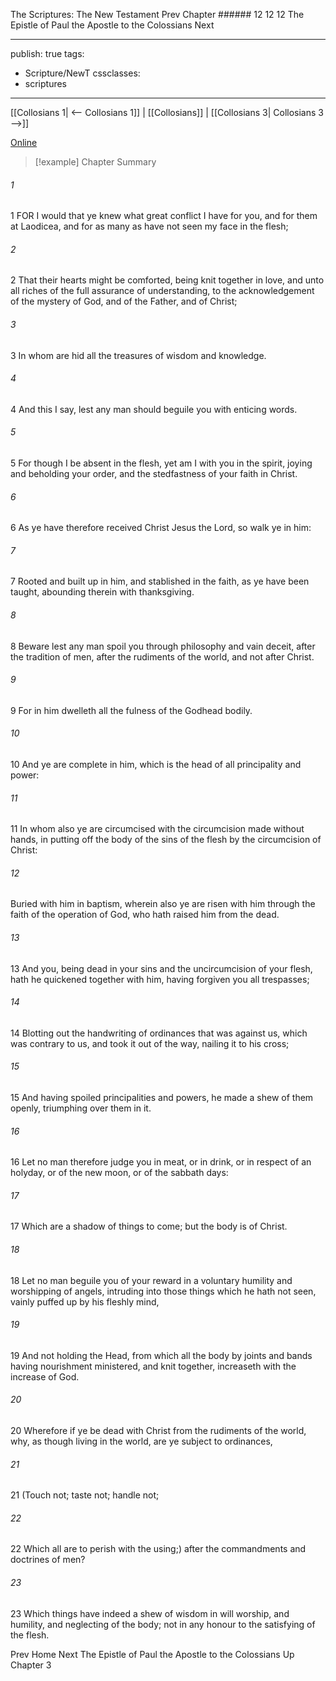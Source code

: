 The Scriptures: The New Testament
Prev
Chapter ###### 12
12 12 The Epistle of Paul the Apostle to the Colossians
Next

---
publish: true
tags:
  - Scripture/NewT
cssclasses:
  - scriptures
---
[[Collosians 1| <-- Collosians 1]] | [[Collosians]] | [[Collosians 3| Collosians 3 -->]]

[Online](https://churchofjesuschrist.org/study/scriptures/nt/col/2?lang=eng)

>[!example] Chapter Summary
>
###### 1
1 FOR I would that ye knew what great conflict I have for you, and for them at Laodicea, and for as many as have not seen my face in the flesh;
###### 2
2 That their hearts might be comforted, being knit together in love, and unto all riches of the full assurance of understanding, to the acknowledgement of the mystery of God, and of the Father, and of Christ;
###### 3
3 In whom are hid all the treasures of wisdom and knowledge.
###### 4
4 And this I say, lest any man should beguile you with enticing words.
###### 5
5 For though I be absent in the flesh, yet am I with you in the spirit, joying and beholding your order, and the stedfastness of your faith in Christ.
###### 6
6 As ye have therefore received Christ Jesus the Lord, so walk ye in him:
###### 7
7 Rooted and built up in him, and stablished in the faith, as ye have been taught, abounding therein with thanksgiving.
###### 8
8 Beware lest any man spoil you through philosophy and vain deceit, after the tradition of men, after the rudiments of the world, and not after Christ.
###### 9
9 For in him dwelleth all the fulness of the Godhead bodily.
###### 10
10 And ye are complete in him, which is the head of all principality and power:
###### 11
11 In whom also ye are circumcised with the circumcision made without hands, in putting off the body of the sins of the flesh by the circumcision of Christ:
###### 12
Buried with him in baptism, wherein also ye are risen with him through the faith of the operation of God, who hath raised him from the dead.
###### 13
13 And you, being dead in your sins and the uncircumcision of your flesh, hath he quickened together with him, having forgiven you all trespasses;
###### 14
14 Blotting out the handwriting of ordinances that was against us, which was contrary to us, and took it out of the way, nailing it to his cross;
###### 15
15 And having spoiled principalities and powers, he made a shew of them openly, triumphing over them in it.
###### 16
16 Let no man therefore judge you in meat, or in drink, or in respect of an holyday, or of the new moon, or of the sabbath days:
###### 17
17 Which are a shadow of things to come; but the body is of Christ.
###### 18
18 Let no man beguile you of your reward in a voluntary humility and worshipping of angels, intruding into those things which he hath not seen, vainly puffed up by his fleshly mind,
###### 19
19 And not holding the Head, from which all the body by joints and bands having nourishment ministered, and knit together, increaseth with the increase of God.
###### 20
20 Wherefore if ye be dead with Christ from the rudiments of the world, why, as though living in the world, are ye subject to ordinances,
###### 21
21 (Touch not; taste not; handle not;
###### 22
22 Which all are to perish with the using;) after the commandments and doctrines of men?
###### 23
23 Which things have indeed a shew of wisdom in will worship, and humility, and neglecting of the body; not in any honour to the satisfying of the flesh.

Prev
Home
Next
The Epistle of Paul the Apostle to the Colossians
Up
Chapter 3



